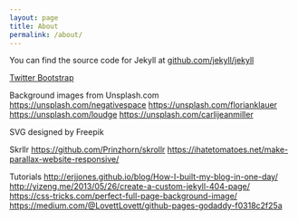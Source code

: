 ```yaml
---
layout: page
title: About
permalink: /about/
---
```


You can find the source code for Jekyll at [github.com/jekyll/jekyll](https://github.com/jekyll/jekyll)

[Twitter Bootstrap](https://getbootstrap.com/)

Background images from Unsplash.com
https://unsplash.com/negativespace
https://unsplash.com/florianklauer
https://unsplash.com/loudge
https://unsplash.com/carlijeanmiller

SVG designed by Freepik

Skrllr https://github.com/Prinzhorn/skrollr
https://ihatetomatoes.net/make-parallax-website-responsive/

Tutorials
http://erjjones.github.io/blog/How-I-built-my-blog-in-one-day/
http://yizeng.me/2013/05/26/create-a-custom-jekyll-404-page/
https://css-tricks.com/perfect-full-page-background-image/
https://medium.com/@LovettLovett/github-pages-godaddy-f0318c2f25a
